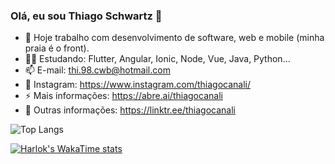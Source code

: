 ### Olá, eu sou Thiago Schwartz 👋

<!--
**thiagocanali/thiagocanali** is a ✨ _special_ ✨ repository because its `README.md` (this file) appears on your GitHub profile.
-->

- 🔭 Hoje trabalho com desenvolvimento de software, web e mobile (minha praia é o front).
- 👨‍💻 Estudando: Flutter, Angular, Ionic, Node, Vue, Java, Python...
- 📫 E-mail: thi.98.cwb@hotmail.com
- 📸 Instagram: https://www.instagram.com/thiagocanali/
- ⚡ Mais informações: https://abre.ai/thiagocanali
- 🌱 Outras informações: https://linktr.ee/thiagocanali

![Top Langs](https://github-readme-stats.vercel.app/api/top-langs/?username=thiagocanali&layout=compact)

[![Harlok's WakaTime stats](https://github-readme-stats.vercel.app/api/wakatime?username=thiagocanali)](https://github.com/thiagocanali/github-readme-stats)

